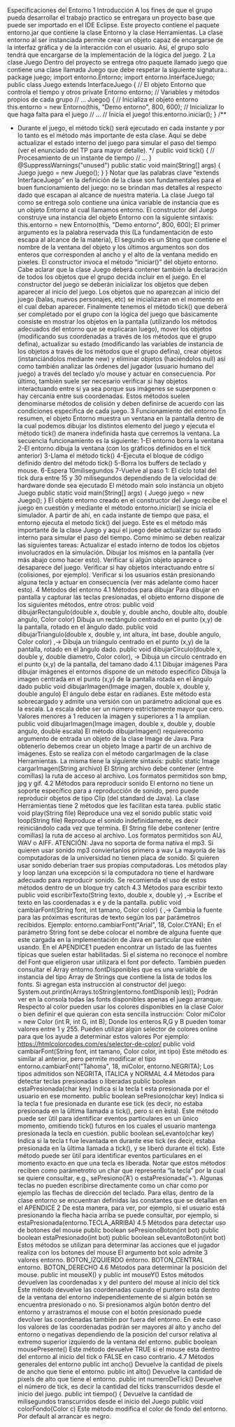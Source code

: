 Especificaciones del Entorno
1 Introducción
A los fines de que el grupo pueda desarrollar el trabajo practico se entregara un proyecto
base que puede ser importado en el IDE Eclipse.
Este proyecto contiene el paquete entorno.jar que contiene la clase Entorno y la clase
Herramientas.
La clase entorno al ser instanciada permite crear un objeto capaz de encargarse de la
interfaz gráfica y de la interacción con el usuario. Así, el grupo solo tendrá que encargarse
de la implementación de la lógica del juego.
2 La clase Juego
Dentro del proyecto se entrega otro paquete llamado juego que contiene una clase
llamada Juego que debe respetar la siguiente signatura.:
package juego;
import entorno.Entorno;
import entorno.InterfaceJuego;
public class Juego extends InterfaceJuego
{
// El objeto Entorno que controla el tiempo y otros
private Entorno entorno;
// Variables y métodos propios de cada grupo
// ...
Juego()
{
// Inicializa el objeto entorno
this.entorno = new Entorno(this, "Demo entorno",
800, 600);
// Inicializar lo que haga falta para el juego
// ...
// Inicia el juego!
this.entorno.iniciar();
}
/**
* Durante el juego, el método tick() será ejecutado en
cada instante y por lo tanto es el método más importante de
esta clase. Aquí se debe actualizar el estado interno del
juego para simular el paso del tiempo (ver el enunciado del
TP para mayor detalle).
*/
public void tick()
{
// Procesamiento de un instante de tiempo
// ...
}
@SuppressWarnings("unused")
public static void main(String[] args)
{
Juego juego = new Juego();
}
}
Notar que las palabras clave “extends InterfaceJuego” en la definición de la clase son
fundamentales para el buen funcionamiento del juego: no se brindan mas detalles al
respecto dado que escapan al alcance de nuestra materia.
La clase Juego tal como se entrega solo contiene una única variable de instancia que es
un objeto Entorno al cual llamamos entorno. El constructor del Juego construye una
instancia del objeto Entorno con la siguiente sintaxis:
this.entorno = new Entorno(this, "Demo entorno", 800, 600);
El primer argumento es la palabra reservada this (La fundamentación de esto escapa al
alcance de la materia), El segundo es un Sting que contiene el nombre de la ventana del
objeto y los últimos argumentos son dos enteros que corresponden al ancho y el alto de la
ventana medido en pixeles.
El constructor invoca el método “iniciar()” del objeto entorno. Cabe aclarar que la clase
Juego deberá contener también la declaración de todos los objetos que el grupo decida
incluir en el juego. En el constructor del juego se deberán inicializar los objetos que deben
aparecer al inicio del juego. Los objetos que no aparezcan al inicio del juego (balas,
nuevos personajes, etc) se inicializaran en el momento en el cual deban aparecer.
Finalmente tenemos el método tick() que deberá ser completado por el grupo con la
lógica del juego que básicamente consiste en mostrar los objetos en la pantalla
(utilizando los métodos adecuados del entorno que se explicaran luego), mover los
objetos (modificando sus coordenadas a través de los métodos que el grupo defina),
actualizar su estado (modificando las variables de instancia de los objetos a través de los
métodos que el grupo defina), crear objetos (instanciándolos mediante new) y eliminar
objetos (haciéndolos null) así como también analizar las órdenes del jugador (usuario
humano del juego) a través del teclado y/o mouse y actuar en consecuencia. Por último,
también suele ser necesario verificar si hay objetos interactuando entre si ya sea porque
sus imágenes se superponen o hay cercanía entre sus coordenadas. Estos métodos
suelen denominarse métodos de colisión y deben definirse de acuerdo con las
condiciones especifica de cada juego.
3 Funcionamiento del entorno
En resumen, el objeto Entorno muestra un ventana en la pantalla dentro de la cual
podemos dibujar los distintos elemento del juego y ejecuta el método tick() de manera
indefinida hasta que cerremos la ventana. La secuencia funcionamiento es la siguiente:
1-El entorno borra la ventana
2-El entorno dibuja la ventana (con los gráficos definidos en el tick anterior)
3-Llama el método tick()
4-Ejecuta el bloque de código definido dentro del método tick()
5-Borra los buffers de teclado y mouse.
6-Espera 10milisegundos
7-Vuelve al paso 1:
El ciclo total del tick dura entre 15 y 30 milisegundos dependiendo de la velocidad de
hardware donde sea ejecutado
El método main solo instancia un objeto Juego
public static void main(String[] args)
{
Juego juego = new Juego();
}
El objeto entorno creado en el constructor del Juego recibe el juego en cuestión y
mediante el método entorno.iniciar() se inicia el simulador. A partir de ahí, en cada
instante de tiempo que pasa, el entorno ejecuta el metodo tick() del juego. Este es el
método más importante ́de la clase Juego y aquí el juego debe actualizar su estado
interno para simular el paso del tiempo.
Como mínimo se deben realizar las siguientes tareas:
Actualizar el estado interno de todos los objetos involucrados en la simulación.
Dibujar los mismos en la pantalla (ver más abajo como hacer esto).
Verificar si algún objeto aparece o desaparece del juego.
Verificar si hay objetos interactuando entre sí (colisiones, por ejemplo).
Verificar si los usuarios están presionando alguna tecla y actuar en consecuencia (ver
más adelante como hacer esto).
4 Métodos del entorno
4.1 Métodos para dibujar
Para dibujar en pantalla y capturar las teclas presionadas, el objeto entorno dispone de
los siguientes métodos, entre otros:
public void dibujarRectangulo(double x, double y,
double ancho, double alto, double angulo, Color color)
Dibuja un rectángulo centrado en el punto (x,y) de la pantalla, rotado en el ́ángulo dado.
public void dibujarTriangulo(double x, double y, int
altura, int base, double angulo, Color color)
,→ Dibuja un triángulo centrado en el punto (x,y) de la pantalla, rotado en el ́ángulo dado.
public void dibujarCirculo(double x, double y,
double diametro, Color color),
→ Dibuja un circulo centrado en el punto (x,y) de la pantalla, del tamano dado
4.1.1 Dibujar imágenes
Para dibujar imágenes el entornos dispone de un método especifico Dibuja la imagen
centrada en el punto (x,y) de la pantalla rotada en el ́ángulo dado
public void dibujarImagen(Image imagen, double x,
double y, double angulo)
El ángulo debe estar en radianes.
Este método esta sobrecargado y admite una versión con un parámetro adicional que es
la escala. La escala debe ser un número estrictamente mayor que cero. Valores menores
a 1 reducen la imagen y superiores a 1 la amplían.
public void dibujarImagen(Image imagen, double x,
double y, double angulo, double escala)
El método dibujarImagen() requierecomo argumento de entrada un objeto de la clase
Image de Java. Para obtenerlo debemos crear un objeto Image a partir de un archivo de
imágenes. Esto se realiza con el método cargarImagen de la clase Herramientas.
La misma tiene la siguiente sintaxis:
public static Image cargarImagen(String archivo)
El String archivo debe contener (entre comillas) la ruta de acceso al archivo. Los formatos
permitidos son bmp, jpg y gif.
4.2 Métodos para reproducir sonido
El entorno no tiene un soporte específico para a reproducción de sonido, pero puede
reproducir objetos de tipo Clip (del standard de Java).
La clase Herramientas tiene 2 métodos que les facilitan esta tarea.
public static void play(String file)
Reproduce una vez el sonido
public static void loop(String file)
Reproduce el sonido indefinidamente, es decir reiniciándolo cada vez que termina.
El String file debe contener (entre comillas) la ruta de acceso al archivo. Los formatos
permitidos son AU, WAV o AIFF.
ATENCIÓN:
Java no soporta de forma nativa el mp3. Si quieren usar sonido mp3 conviertanlos
primero a wav
La mayoría de las computadoras de la universidad no tienen placa de sonido. Si
quieren usar sonido deberían traer sus propias computadoras.
Los métodos play y loop lanzan una excepción si la computadora no tiene el hardware
adecuado para reproducir sonido. Se recomienda el uso de estos métodos dentro de
un bloque try catch
4.3 Métodos para escribir texto
public void escribirTexto(String texto, double x,
double y)
,→ Escribe el texto en las coordenadas x e y de la pantalla.
public void cambiarFont(String font, int tamano, Color
color)
{
,→ Cambia la fuente para las próximas escrituras de texto según los par ́parámetros
recibidos.
Ejemplo:
entorno.cambiarFont("Arial", 18, Color.CYAN);
En el parámetro String font se debe colocar el nombre de alguna fuente que este cargada
en la implementación de Java en particular que estén usando. En el APENDICE1 pueden
encontrar un listado de las fuentes típicas que suelen estar habilitadas.
Si el sistema no reconoce el nombre del Font que eligieron usar utilizara el font por
defecto.
También pueden consultar el Array entorno.fontDisponibles que es una variable de
instancia del tipo Array de Strings que contiene la lista de todos los fonts.
Si agregan esta instrucción al constructor del juego:
System.out.println(Arrays.toString(entorno.fontDisponib
les));
Podrán ver en la consola todas las fonts disponibles apenas el juego arranque.
Respecto al color pueden usar los colores disponibles en la clase Color o bien definir el
que quieran con esta sencilla instrucción:
Color miColor = new Color (int R, int G, int B);
Donde los enteros R,G y B pueden tomar valores entre 1 y 255.
Pueden utilizar algún selector de colores online para que los ayude a determinar estos
valores Por ejemplo:
https://htmlcolorcodes.com/es/selector-de-color/
public void cambiarFont(String font, int tamano, Color
color, int tipo)
Este método es similar al anterior, pero permite modificar el tipo
entorno.cambiarFont("Tahoma", 18, miColor,
entorno.NEGRITA);
Los tipos admitidos son NEGRITA, ITALICA y NORMAL
4.4 Métodos para detectar teclas presionadas o liberadas
public boolean estaPresionada(char key)
Indica si la tecla t esta presionada por el usuario en ese momento.
public boolean sePresiono(char key)
Indica si la tecla t fue presionada en durante ese tick (es decir, no estaba presionada en la
 ́última llamada a tick(), pero si en ́esta). Este método puede ser ́útil para identificar
eventos particulares en un ́único momento, omitiendo tick() futuros en los cuales el
usuario mantenga presionada la tecla en cuestión.
public boolean seLevanto(char key)
Indica si la tecla t fue levantada en durante ese tick (es decir, estaba presionada en la
 ́última llamada a tick(), y se liberó durante el tick). Este método puede ser ́útil para
identificar eventos particulares en el momento exacto en que una tecla es liberada.
Notar que estos métodos reciben como parámetrotro un char que representa “la tecla”
por la cual se quiere consultar, e.g., sePresiono(’A’) o estaPresionada(’+’). Algunas teclas
no pueden escribirse directamente como un char como por ejemplo las flechas de
dirección del teclado. Para ellas, dentro de la clase entorno se encuentran definidas las
constantes que se detallan en el APENDICE 2
De esta manera, para ver, por ejemplo, si el usuario está presionando la flecha hacia
arriba se puede consultar, por ejemplo, si estaPresionada(entorno.TECLA_ARRIBA)
4.5 Métodos para detectar uso de botones del mouse
public boolean sePresionoBoton(int bot)
public boolean estaPresionado(int bot)
public boolean seLevantoBoton(int bot)
Estos métodos se utilizan para determinar las acciones que el jugador realiza con los
botones del mouse
El argumento bot solo admite 3 valores
entorno. BOTON_IZQUIERDO
entorno. BOTON_CENTRAL
entorno. BOTON_DERECHO
4.6 Métodos para determinar la posición del mouse.
public int mouseX() y public int mouseY()
Estos métodos devuelven las coordenadas x y del puntero del mouse al inicio del tick
Este método devuelve las coordenadas cuando el puntero esta dentro de la ventana del
entorno independientemente de si algún botón se encuentra presionado o no. Si
presionamos algún botón dentro del entorno y arrastramos el mouse con el botón
presionado puede devolver las coordenadas también por fuera del entorno. En este caso
los valores de las coordenadas podrán ser mayores al alto y ancho del entorno o negativas
dependiendo de la posición del cursor relativa al extremo superior izquierdo de la ventana
del entorno.
public boolean mousePresente()
Este método devuelve TRUE si el mouse esta dentro del entorno al inicio del tick o FALSE
en caso contrario.
4.7 Métodos generales del entorno
public int ancho()
Devuelve la cantidad de pixels de ancho que tiene el entorno.
public int alto()
Devuelve la cantidad de pixels de alto que tiene el entorno.
public int numeroDeTick()
Devuelve el número de tick, es decir la cantidad del ticks transcurridos desde el inicio del
juego.
public int tiempo() {
Devuelve la cantidad de milisegundos transcurridos desde el inicio del Juego
public void colorFondo(Color c)
Este método modifica el color de fondo del entorno. Por default al arrancar es negro.
